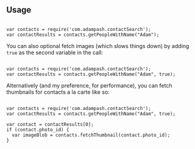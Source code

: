 Usage
-----

```javascript'

var contacts = require('com.adampash.contactSearch');
var contactResults = contacts.getPeopleWithName("Adam");

```

You can also optional fetch images (which slows things down) by adding `true` as the second variable in the call:

```javascript'

var contacts = require('com.adampash.contactSearch');
var contactResults = contacts.getPeopleWithName("Adam", true);

```

Alternatively (and my preference, for performance), you can fetch thumbnails for contacts a la carte like so:

```javascript'

var contacts = require('com.adampash.contactSearch');
var contactResults = contacts.getPeopleWithName("Adam", true);

var contact = contactResults[0];
if (contact.photo_id) {
  var imageBlob = contacts.fetchThumbnail(contact.photo_id);
}

```
